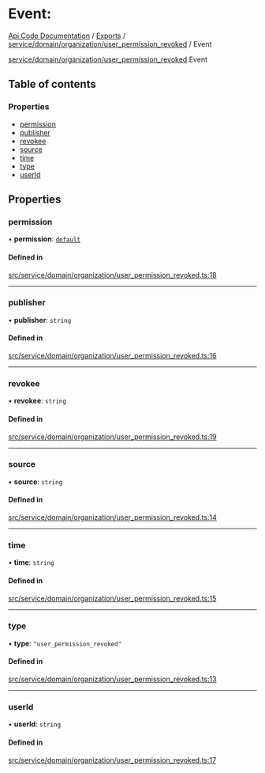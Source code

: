 # Event: 
 
[Api Code Documentation](../README.md) / [Exports](../modules.md) / [service/domain/organization/user\_permission\_revoked](../modules/service_domain_organization_user_permission_revoked.md) / Event

[service/domain/organization/user_permission_revoked](../modules/service_domain_organization_user_permission_revoked.md).Event

## Table of contents

### Properties

- [permission](service_domain_organization_user_permission_revoked.Event.md#permission)
- [publisher](service_domain_organization_user_permission_revoked.Event.md#publisher)
- [revokee](service_domain_organization_user_permission_revoked.Event.md#revokee)
- [source](service_domain_organization_user_permission_revoked.Event.md#source)
- [time](service_domain_organization_user_permission_revoked.Event.md#time)
- [type](service_domain_organization_user_permission_revoked.Event.md#type)
- [userId](service_domain_organization_user_permission_revoked.Event.md#userid)

## Properties

### permission

• **permission**: [`default`](../modules/authz_intents.md#default)

#### Defined in

[src/service/domain/organization/user_permission_revoked.ts:18](https://github.com/openkfw/TruBudget/blob/95e6f8a/api/src/service/domain/organization/user_permission_revoked.ts#L18)

___

### publisher

• **publisher**: `string`

#### Defined in

[src/service/domain/organization/user_permission_revoked.ts:16](https://github.com/openkfw/TruBudget/blob/95e6f8a/api/src/service/domain/organization/user_permission_revoked.ts#L16)

___

### revokee

• **revokee**: `string`

#### Defined in

[src/service/domain/organization/user_permission_revoked.ts:19](https://github.com/openkfw/TruBudget/blob/95e6f8a/api/src/service/domain/organization/user_permission_revoked.ts#L19)

___

### source

• **source**: `string`

#### Defined in

[src/service/domain/organization/user_permission_revoked.ts:14](https://github.com/openkfw/TruBudget/blob/95e6f8a/api/src/service/domain/organization/user_permission_revoked.ts#L14)

___

### time

• **time**: `string`

#### Defined in

[src/service/domain/organization/user_permission_revoked.ts:15](https://github.com/openkfw/TruBudget/blob/95e6f8a/api/src/service/domain/organization/user_permission_revoked.ts#L15)

___

### type

• **type**: ``"user_permission_revoked"``

#### Defined in

[src/service/domain/organization/user_permission_revoked.ts:13](https://github.com/openkfw/TruBudget/blob/95e6f8a/api/src/service/domain/organization/user_permission_revoked.ts#L13)

___

### userId

• **userId**: `string`

#### Defined in

[src/service/domain/organization/user_permission_revoked.ts:17](https://github.com/openkfw/TruBudget/blob/95e6f8a/api/src/service/domain/organization/user_permission_revoked.ts#L17)
